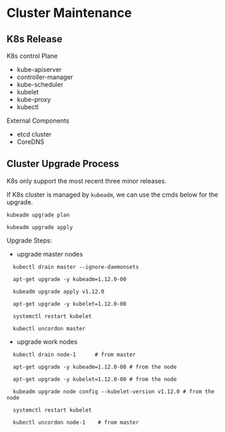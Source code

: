 # Cluster Maintenance

## K8s Release
K8s control Plane
* kube-apiserver
* controller-manager
* kube-scheduler
* kubelet
* kube-proxy
* kubectl

External Components
* etcd cluster
* CoreDNS

## Cluster Upgrade Process
K8s only support the most recent three minor releases.

If K8s cluster is managed by ```kubeadm```, we can use the cmds below for the upgrade.
```shell script
kubeadm upgrade plan

kubeadm upgrade apply
```
Upgrade Steps:
* upgrade master nodes
```shell script
  kubectl drain master --ignore-daemonsets

  apt-get upgrade -y kubeadm=1.12.0-00
 
  kubeadm upgrade apply v1.12.0

  apt-get upgrade -y kubelet=1.12.0-00

  systemctl restart kubelet

  kubectl uncordon master
```

* upgrade work nodes
```shell script
  kubectl drain node-1      # from master
    
  apt-get upgrade -y kubeadm=1.12.0-00 # from the node
    
  apt-get upgrade -y kubelet=1.12.0-00 # from the node
    
  kubeadm upgrade node config --kubelet-version v1.12.0 # from the node

  systemctl restart kubelet

  kubectl uncordon node-1    # from master
```


